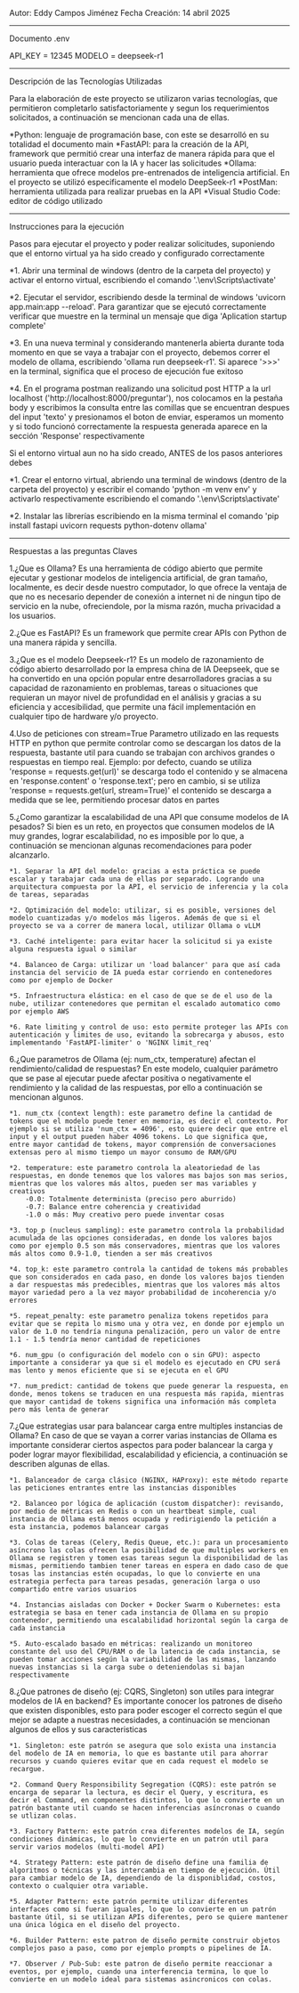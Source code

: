 Autor: Eddy Campos Jiménez
Fecha Creación: 14 abril 2025

-------------------------------------------------
Documento .env

API_KEY = 12345
MODELO = deepseek-r1

-------------------------------------------------
Descripción de las Tecnologías Utilizadas

Para la elaboración de este proyecto se utilizaron varias tecnologías, que permitieron completarlo satisfactoriamente y segun los requerimientos solicitados, a continuación se mencionan cada una de ellas.

*Python: lenguaje de programación base, con este se desarrolló en su totalidad el documento main
*FastAPI: para la creación de la API, framework que permitió crear una interfaz de manera rápida para que el usuario pueda interactuar con la IA y hacer las solicitudes
*Ollama: herramienta que ofrece modelos pre-entrenados de inteligencia artificial. En el proyecto se utilizó especificamente el modelo DeepSeek-r1
*PostMan: herramienta utilizada para realizar pruebas en la API
*Visual Studio Code: editor de código utilizado 

-------------------------------------------------
Instrucciones para la ejecución

Pasos para ejecutar el proyecto y poder realizar solicitudes, suponiendo que el entorno virtual ya ha sido creado y configurado correctamente

*1. Abrir una terminal de windows (dentro de la carpeta del proyecto) y activar el entorno virtual, escribiendo el comando '.\env\Scripts\activate'

*2. Ejecutar el servidor, escribiendo desde la terminal de windows 'uvicorn app.main:app --reload'. Para garantizar que se ejecutó correctamente verificar que muestre en la terminal un mensaje que diga 'Aplication startup complete'

*3. En una nueva terminal y considerando mantenerla abierta durante toda momento en que se vaya a trabajar con el proyecto, debemos correr el modelo de ollama, escribiendo 'ollama run deepseek-r1'. Si aparece '>>>' en la terminal, significa que el proceso de ejecución fue exitoso

*4. En el programa postman realizando una solicitud post HTTP a la url localhost ('http://localhost:8000/preguntar'), nos colocamos en la pestaña body y escribimos la consulta entre las comillas que se encuentran despues del input 'texto' y presionamos el boton de enviar, esperamos un momento y si todo funcionó correctamente la respuesta generada aparece en la sección 'Response' respectivamente

Si el entorno virtual aun no ha sido creado, ANTES de los pasos anteriores debes

*1. Crear el entorno virtual, abriendo una terminal de windows (dentro de la carpeta del proyecto) y escribir el comando 'python -m venv env' y activarlo respectivamente escribiendo el comando '.\env\Scripts\activate'

*2. Instalar las librerías escribiendo en la misma terminal el comando 'pip install fastapi uvicorn requests python-dotenv ollama'

-------------------------------------------------
Respuestas a las preguntas Claves

1.¿Que es Ollama?
    Es una herramienta de código abierto que permite ejecutar y gestionar modelos de inteligencia artificial, de gran tamaño, localmente, es decir desde nuestro computador, lo que ofrece la ventaja de que no es necesario depender de conexión a internet ni de ningun tipo de servicio en la nube, ofreciendole, por la misma razón, mucha privacidad a los usuarios.

2.¿Que es FastAPI?
    Es un framework que permite crear APIs con Python de una manera rápida y sencilla.

3.¿Que es el modelo Deepseek-r1?
    Es un modelo de razonamiento de código abierto desarrollado por la empresa china de IA Deepseek, que se ha convertido en una opción popular entre desarrolladores gracias a su capacidad de razonamiento en problemas, tareas o situaciones que requieran un mayor nivel de profundidad en el análisis y gracias a su eficiencia y accesibilidad, que permite una fácil implementación en cualquier tipo de hardware y/o proyecto.

4.Uso de peticiones con stream=True
    Parametro utilizado en las requests HTTP en python que permite controlar como se descargan los datos de la respuesta, bastante util para cuando se trabajan con archivos grandes o respuestas en tiempo real.
    Ejemplo: por defecto, cuando se utiliza 'response = requests.get(url)' se descarga todo el contenido y se almacena en 'response.content' o 'response.text'; pero en cambio, si se utiliza 'response = requests.get(url, stream=True)' el contenido se descarga a medida que se lee, permitiendo procesar datos en partes

5.¿Como garantizar la escalabilidad de una API que consume modelos de IA pesados?
    Si bien es un reto, en proyectos que consumen modelos de IA muy grandes, lograr escalabilidad, no es imposible por lo que, a continuación se mencionan algunas recomendaciones para poder alcanzarlo.

    *1. Separar la API del modelo: gracias a esta práctica se puede escalar y tarabajar cada una de ellas por separado. Logrando una arquitectura compuesta por la API, el servicio de inferencia y la cola de tareas, separadas

    *2. Optimización del modelo: utilizar, si es posible, versiones del modelo cuantizadas y/o modelos más ligeros. Además de que si el proyecto se va a correr de manera local, utilizar Ollama o vLLM

    *3. Caché inteligente: para evitar hacer la solicitud si ya existe alguna respuesta igual o similar

    *4. Balanceo de Carga: utilizar un 'load balancer' para que así cada instancia del servicio de IA pueda estar corriendo en contenedores como por ejemplo de Docker

    *5. Infraestructura elástica: en el caso de que se de el uso de la nube, utilizar contenedores que permitan el escalado automatico como por ejemplo AWS

    *6. Rate limiting y control de uso: esto permite proteger las APIs con autenticación y limites de uso, evitando la sobrecarga y abusos, esto implementando 'FastAPI-limiter' o 'NGINX limit_req'

6.¿Que parametros de Ollama (ej: num_ctx, temperature) afectan el rendimiento/calidad de respuestas?
    En este modelo, cualquier parámetro que se pase al ejecutar puede afectar positiva o negativamente el rendimiento y la calidad de las respuestas, por ello a continuación se mencionan algunos.

    *1. num_ctx (context length): este parametro define la cantidad de tokens que el modelo puede tener en memoria, es decir el contexto. Por ejemplo si se utiliza 'num_ctx = 4096', esto quiere decir que entre el input y el output pueden haber 4096 tokens. Lo que significa que, entre mayor cantidad de tokens, mayor comprensión de conversaciones extensas pero al mismo tiempo un mayor consumo de RAM/GPU

    *2. temperature: este parametro controla la aleatoriedad de las respuestas, en donde tenemos que los valores mas bajos son mas serios, mientras que los valores más altos, pueden ser mas variables y creativos
        -0.0: Totalmente determinista (preciso pero aburrido)
        -0.7: Balance entre coherencia y creatividad
        -1.0 o más: Muy creativo pero puede inventar cosas

    *3. top_p (nucleus sampling): este parametro controla la probabilidad acumulada de las opciones consideradas, en donde los valores bajos como por ejemplo 0.5 son más conservadores, mientras que los valores más altos como 0.9-1.0, tienden a ser más creativos 

    *4. top_k: este parametro controla la cantidad de tokens más probables que son considerados en cada paso, en donde los valores bajos tienden a dar respuestas más predecibles, mientras que los valores más altos mayor variedad pero a la vez mayor probabilidad de incoherencia y/o errores

    *5. repeat_penalty: este parametro penaliza tokens repetidos para evitar que se repita lo mismo una y otra vez, en donde por ejemplo un valor de 1.0 no tendría ninguna penalización, pero un valor de entre 1.1 - 1.5 tendría menor cantidad de repeticiones

    *6. num_gpu (o configuración del modelo con o sin GPU): aspecto importante a considerar ya que si el modelo es ejecutado en CPU será mas lento y menos eficiente que si se ejecuta en el GPU

    *7. num_predict: cantidad de tokens que puede generar la respuesta, en donde, menos tokens se traducen en una respuesta más rapida, mientras que mayor cantidad de tokens significa una información más completa pero más lenta de generar

7.¿Que estrategias usar para balancear carga entre multiples instancias de Ollama?
    En caso de que se vayan a correr varias instancias de Ollama es importante considerar ciertos aspectos para poder balancear la carga y poder lograr mayor flexibilidad, escalabilidad y eficiencia, a continuación se describen algunas de ellas.

    *1. Balanceador de carga clásico (NGINX, HAProxy): este método reparte las peticiones entrantes entre las instancias disponibles
    
    *2. Balanceo por lógica de aplicación (custom dispatcher): revisando, por medio de métricas en Redis o con un heartbeat simple, cual instancia de Ollama está menos ocupada y redirigiendo la petición a esta instancia, podemos balancear cargas

    *3. Colas de tareas (Celery, Redis Queue, etc.): para un procesamiento asíncrono las colas ofrecen la posibilidad de que multiples workers en Ollama se registren y tomen esas tareas segun la disponibilidad de las mismas, permitiendo tambien tener tareas en espera en dado caso de que tosas las instancias estén ocupadas, lo que lo convierte en una estrategia perfecta para tareas pesadas, generación larga o uso compartido entre varios usuarios

    *4. Instancias aisladas con Docker + Docker Swarm o Kubernetes: esta estrategia se basa en tener cada instancia de Ollama en su propio contenedor, permitiendo una escalabilidad horizontal según la carga de cada instancia

    *5. Auto-escalado basado en métricas: realizando un monitoreo constante del uso del CPU/RAM o de la latencia de cada instancia, se pueden tomar acciones según la variabilidad de las mismas, lanzando nuevas instancias si la carga sube o deteniendolas si bajan respectivamente

8.¿Que patrones de diseño (ej: CQRS, Singleton) son utiles para integrar modelos de IA en backend?
    Es importante conocer los patrones de diseño que existen disponibles, esto para poder escoger el correcto según el que mejor se adapte a nuestras necesidades, a continuación se mencionan algunos de ellos y sus caracteristicas

    *1. Singleton: este patrón se asegura que solo exista una instancia del modelo de IA en memoria, lo que es bastante util para ahorrar recursos y cuando quieres evitar que en cada request el modelo se recargue.

    *2. Command Query Responsibility Segregation (CQRS): este patrón se encarga de separar la lectura, es decir el Query, y escritura, es decir el Command, en componentes distintos, lo que lo convierte en un patrón bastante util cuando se hacen inferencias asíncronas o cuando se utlizan colas.

    *3. Factory Pattern: este patrón crea diferentes modelos de IA, según condiciones dinámicas, lo que lo convierte en un patrón util para servir varios modelos (multi-model API)

    *4. Strategy Pattern: este patrón de diseño define una familia de algoritmos o técnicas y las intercambia en tiempo de ejecución. Útil para cambiar modelo de IA, dependiendo de la disponiblidad, costos, contexto o cualquier otra variable.

    *5. Adapter Pattern: este patrón permite utilizar diferentes interfaces como si fueran iguales, lo que lo convierte en un patrón bastante útil, si se utilizan APIs diferentes, pero se quiere mantener una única lógica en el diseño del proyecto.

    *6. Builder Pattern: este patron de diseño permite construir objetos complejos paso a paso, como por ejemplo prompts o pipelines de IA.

    *7. Observer / Pub-Sub: este patron de diseño permite reaccionar a eventos, por ejemplo, cuando una interferencia termina, lo que lo convierte en un modelo ideal para sistemas asincronicos con colas.
